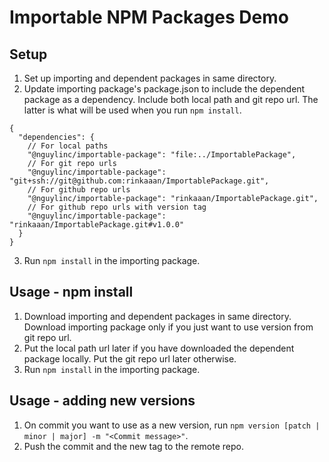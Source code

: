 # Importable NPM Packages Demo

## Setup

1. Set up importing and dependent packages in same directory.
2. Update importing package's package.json to include the dependent package as a dependency. Include both local path and git repo url. The latter is what will be used when you run `npm install`.

```jsonc
{
  "dependencies": {
    // For local paths
    "@nguylinc/importable-package": "file:../ImportablePackage",
    // For git repo urls
    "@nguylinc/importable-package": "git+ssh://git@github.com:rinkaaan/ImportablePackage.git",
    // For github repo urls
    "@nguylinc/importable-package": "rinkaaan/ImportablePackage.git",
    // For github repo urls with version tag
    "@nguylinc/importable-package": "rinkaaan/ImportablePackage.git#v1.0.0"
  }
}
```

3. Run `npm install` in the importing package.

## Usage - npm install

1. Download importing and dependent packages in same directory. Download importing package only if you just want to use version from git repo url.
2. Put the local path url later if you have downloaded the dependent package locally. Put the git repo url later otherwise.
3. Run `npm install` in the importing package.


## Usage - adding new versions

1. On commit you want to use as a new version, run `npm version [patch | minor | major] -m "<Commit message>"`.
2. Push the commit and the new tag to the remote repo.
